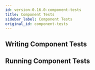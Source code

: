 ```yaml
---
id: version-0.16.0-component-tests
title: Component Tests
sidebar_label: Component Tests
original_id: component-tests
---
```


## Writing Component Tests

## Running Component Tests
